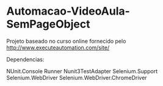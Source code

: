 # Automacao-VideoAula-SemPageObject
Projeto baseado no curso online fornecido pelo http://www.executeautomation.com/site/


Dependencias:

NUnit.Console Runner
Nunit3TestAdapter
Selenium.Support
Selenium.WebDriver
Selenium.WebDriver.ChromeDriver
